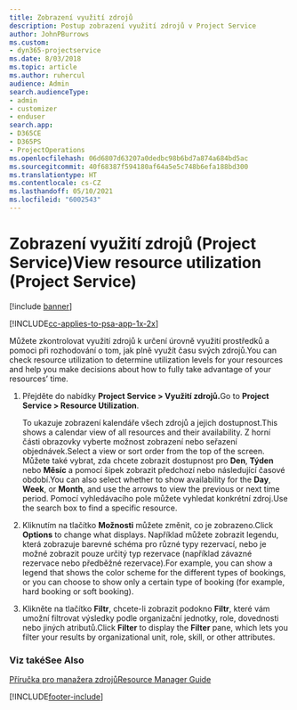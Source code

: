 ```yaml
---
title: Zobrazení využití zdrojů
description: Postup zobrazení využití zdrojů v Project Service
author: JohnPBurrows
ms.custom:
- dyn365-projectservice
ms.date: 8/03/2018
ms.topic: article
ms.author: ruhercul
audience: Admin
search.audienceType:
- admin
- customizer
- enduser
search.app:
- D365CE
- D365PS
- ProjectOperations
ms.openlocfilehash: 06d6807d63207a0dedbc98b6bd7a874a684bd5ac
ms.sourcegitcommit: 40f68387f594180af64a5e5c748b6efa188bd300
ms.translationtype: HT
ms.contentlocale: cs-CZ
ms.lasthandoff: 05/10/2021
ms.locfileid: "6002543"
---
```

# <a name="view-resource-utilization-project-service"></a><span data-ttu-id="7c643-103">Zobrazení využití zdrojů (Project Service)</span><span class="sxs-lookup"><span data-stu-id="7c643-103">View resource utilization (Project Service)</span></span>

[!include [banner](../includes/psa-now-project-operations.md)]

[!INCLUDE[cc-applies-to-psa-app-1x-2x](../includes/cc-applies-to-psa-app-1x-2x.md)]

<span data-ttu-id="7c643-104">Můžete zkontrolovat využití zdrojů k určení úrovně využití prostředků a pomoci při rozhodování o tom, jak plně využít času svých zdrojů.</span><span class="sxs-lookup"><span data-stu-id="7c643-104">You can check resource utilization to determine utilization levels for your resources and help you make decisions about how to fully take advantage of your resources’ time.</span></span>  
  
1. <span data-ttu-id="7c643-105">Přejděte do nabídky **Project Service > Využití zdrojů.**</span><span class="sxs-lookup"><span data-stu-id="7c643-105">Go to **Project Service > Resource Utilization**.</span></span> 

     <span data-ttu-id="7c643-106">To ukazuje zobrazení kalendáře všech zdrojů a jejich dostupnost.</span><span class="sxs-lookup"><span data-stu-id="7c643-106">This shows a calendar view of all resources and their availability.</span></span> <span data-ttu-id="7c643-107">Z horní části obrazovky vyberte možnost zobrazení nebo seřazení objednávek.</span><span class="sxs-lookup"><span data-stu-id="7c643-107">Select a view or sort order from the top of the screen.</span></span> <span data-ttu-id="7c643-108">Můžete také vybrat, zda chcete zobrazit dostupnost pro **Den**, **Týden** nebo **Měsíc** a pomocí šipek zobrazit předchozí nebo následující časové období.</span><span class="sxs-lookup"><span data-stu-id="7c643-108">You can also select whether to show availability for the **Day**, **Week**, or **Month**, and use the arrows to view the previous or next time period.</span></span> <span data-ttu-id="7c643-109">Pomocí vyhledávacího pole můžete vyhledat konkrétní zdroj.</span><span class="sxs-lookup"><span data-stu-id="7c643-109">Use the search box to find a specific resource.</span></span>      
  
2. <span data-ttu-id="7c643-110">Kliknutím na tlačítko **Možnosti** můžete změnit, co je zobrazeno.</span><span class="sxs-lookup"><span data-stu-id="7c643-110">Click **Options** to change what displays.</span></span> <span data-ttu-id="7c643-111">Například můžete zobrazit legendu, která zobrazuje barevné schéma pro různé typy rezervací, nebo je možné zobrazit pouze určitý typ rezervace (například závazné rezervace nebo předběžné rezervace).</span><span class="sxs-lookup"><span data-stu-id="7c643-111">For example, you can show a legend that shows the color scheme for the different types of bookings, or you can choose to show only a certain type of booking (for example, hard booking or soft booking).</span></span>  

3. <span data-ttu-id="7c643-112">Klikněte na tlačítko **Filtr**, chcete-li zobrazit podokno **Filtr**, které vám umožní filtrovat výsledky podle organizační jednotky, role, dovednosti nebo jiných atributů.</span><span class="sxs-lookup"><span data-stu-id="7c643-112">Click **Filter** to display the **Filter** pane, which lets you filter your results by organizational unit, role, skill, or other attributes.</span></span>  
  
### <a name="see-also"></a><span data-ttu-id="7c643-113">Viz také</span><span class="sxs-lookup"><span data-stu-id="7c643-113">See Also</span></span>  
 [<span data-ttu-id="7c643-114">Příručka pro manažera zdrojů</span><span class="sxs-lookup"><span data-stu-id="7c643-114">Resource Manager Guide</span></span>](../psa/resource-manager-guide.md)


[!INCLUDE[footer-include](../includes/footer-banner.md)]